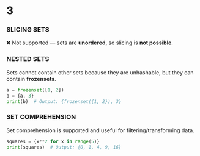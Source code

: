 # 3

### **SLICING SETS**

❌ Not supported — sets are **unordered**, so slicing is **not possible**.

### **NESTED SETS**

Sets cannot contain other sets because they are unhashable, but they can contain **frozensets**.

```python
a = frozenset([1, 2])
b = {a, 3}
print(b)  # Output: {frozenset({1, 2}), 3}

```

### **SET COMPREHENSION**

Set comprehension is supported and useful for filtering/transforming data.

```python
squares = {x**2 for x in range(5)}
print(squares)  # Output: {0, 1, 4, 9, 16}

```